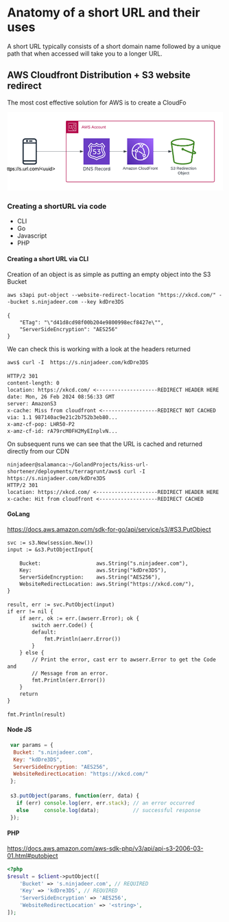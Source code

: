 # Anatomy of a short URL and their uses

A short URL typically consists of a short domain name followed by a unique path that when accessed will take you to a 
longer URL.

## AWS Cloudfront Distribution + S3 website redirect

The most cost effective solution for AWS is to create a CloudFo

![cdn architecture](./docs/cdn-architecture.png "CDN")


### Creating a shortURL via code

* CLI
* Go
* Javascript
* PHP

#### Creating a short URL via CLI

Creation of an object is as simple as putting an empty object into the S3 Bucket

    aws s3api put-object --website-redirect-location "https://xkcd.com/" --bucket s.ninjadeer.com --key kdDre3DS

    {
        "ETag": "\"d41d8cd98f00b204e9800998ecf8427e\"",
        "ServerSideEncryption": "AES256"
    }

We can check this is working with a look at the headers returned

    aws$ curl -I  https://s.ninjadeer.com/kdDre3DS

    HTTP/2 301
    content-length: 0
    location: https://xkcd.com/ <--------------------REDIRECT HEADER HERE
    date: Mon, 26 Feb 2024 08:56:33 GMT
    server: AmazonS3
    x-cache: Miss from cloudfront <------------------REDIRECT NOT CACHED
    via: 1.1 987140ac9e21c2b752b3eb80...
    x-amz-cf-pop: LHR50-P2
    x-amz-cf-id: rA79rcM0FH2MyEInplvN...

On subsequent runs we can see that the URL is cached and returned directly from our CDN

    ninjadeer@salamanca:~/GolandProjects/kiss-url-shortener/deployments/terragrunt/aws$ curl -I  https://s.ninjadeer.com/kdDre3DS
    HTTP/2 301
    location: https://xkcd.com/ <--------------------REDIRECT HEADER HERE
    x-cache: Hit from cloudfront <-------------------REDIRECT CACHED

#### GoLang

https://docs.aws.amazon.com/sdk-for-go/api/service/s3/#S3.PutObject

```golang
svc := s3.New(session.New())
input := &s3.PutObjectInput{

    Bucket:                  aws.String("s.ninjadeer.com"),
    Key:                     aws.String("kdDre3DS"),
    ServerSideEncryption:    aws.String("AES256"),
    WebsiteRedirectLocation: aws.String("https://xkcd.com/"),
}

result, err := svc.PutObject(input)
if err != nil {
    if aerr, ok := err.(awserr.Error); ok {
        switch aerr.Code() {
        default:
            fmt.Println(aerr.Error())
        }
    } else {
        // Print the error, cast err to awserr.Error to get the Code and
        // Message from an error.
        fmt.Println(err.Error())
    }
    return
}

fmt.Println(result)
```

#### Node JS

``` javascript
 var params = {
  Bucket: "s.ninjadeer.com", 
  Key: "kdDre3DS", 
  ServerSideEncryption: "AES256", 
  WebsiteRedirectLocation: "https://xkcd.com/"
 };

 s3.putObject(params, function(err, data) {
   if (err) console.log(err, err.stack); // an error occurred
   else     console.log(data);           // successful response
 });
```

#### PHP

https://docs.aws.amazon.com/aws-sdk-php/v3/api/api-s3-2006-03-01.html#putobject

``` php
<?php
$result = $client->putObject([
    'Bucket' => 's.ninjadeer.com', // REQUIRED
    'Key' => 'kdDre3DS', // REQUIRED
    'ServerSideEncryption' => 'AES256',
    'WebsiteRedirectLocation' => '<string>',
]);
```